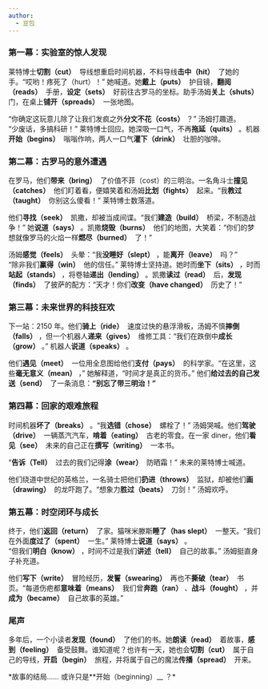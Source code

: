 ```yaml
---
author:
  - 豆包
---
```


### 第一幕：实验室的惊人发现

莱特博士**切割（cut）**  导线想重启时间机器，不料导线**击中（hit）**  了她的手。“哎哟！疼死了（hurt）！” 她喊道。她**戴上（puts）**  护目镜，**翻阅（reads）**  手册，**设定（sets）**  好前往古罗马的坐标。助手汤姆**关上（shuts）**  门，在桌上**铺开（spreads）**  一张地图。

“你确定这玩意儿除了让我们发疯之外**分文不花（costs）** ？” 汤姆打趣道。  
“少废话，多搞科研！” 莱特博士回应。她深吸一口气，不再**拖延（quits）** 。机器**开始（begins）**  嗡嗡作响，两人一口气**灌下（drink）**  壮胆的咖啡。

### 第二幕：古罗马的意外遭遇

在罗马，他们**带来（bring）**  了价值不菲（cost）的三明治。一名角斗士**撞见（catches）**  他们盯着看，便嬉笑着和汤姆**比划（fights）**  起来。“我**教过（taught）**  你别这么傻看！” 莱特博士数落道。

他们**寻找（seek）**  凯撒，却被当成间谍。“我们**建造（build）**  桥梁，不制造战争！” 她**说道（says）** 。凯撒**烧毁（burns）**  他们的地图，大笑着：“你们的梦想就像罗马的火焰一样**燃尽（burned）**  了！”

汤姆**感觉（feels）**  头晕：“我**没睡好（slept）** ，能**离开（leave）**  吗？”  
“除非我们**赢得（win）**  他的信任。” 莱特博士坚持道。她时而**坐下（sits）** ，时而**站起（stands）** ，将卷轴**递出（lending）** 。凯撒**读过（read）**  后，**发现（finds）**  了披萨的配方：“天才！你们**改变（have changed）**  历史了！”

### 第三幕：未来世界的科技狂欢

下一站：2150 年。他们**骑上（ride）**  速度过快的悬浮滑板，汤姆不慎**摔倒（falls）** ，但一个机器人**递来（gives）**  维修工具：“我们在跌倒中**成长（grow）** 。” 机器人**说道（speaks）** 。

他们**遇见（meet）**  一位用全息图给他们**支付（pays）**  的科学家。“在这里，这些**毫无意义（mean）** ，” 她解释道，“时间才是真正的货币。” 他们**给过去的自己发送（send）**  了一条消息：**“别忘了带三明治！”**

### 第四幕：回家的艰难旅程

时间机器**坏了（breaks）** 。“我**选错（chose）**  螺栓了！” 汤姆哭喊。他们**驾驶（drive）**  一辆蒸汽汽车，**啃着（eating）**  古老的零食。在一家 diner，他们**看见（see）**  未来的自己正在**撰写（writing）**  一本书。

“**告诉（Tell）**  过去的我们记得**涂（wear）**  防晒霜！” 未来的莱特博士喊道。

他们绕道中世纪的英格兰，一名骑士把他们**扔进（throws）**  监狱，却被他们**画（drawing）**  的龙吓跑了。“想象力**胜过（beats）**  刀剑！” 汤姆欢呼。

### 第五幕：时空闭环与成长

终于，他们**返回（return）**  了家。猫咪米滕斯**睡了（has slept）**  一整天。“我们在外面**度过了（spent）**  一生。” 莱特博士**说道（says）** 。  
“但我们**明白（know）** ，时间不过是我们**讲述（tell）**  自己的故事。” 汤姆挺直身子补充道。

他们**写下（write）**  冒险经历，**发誓（swearing）**  再也不**撕破（tear）**  书页。“每道伤疤都**意味着（means）**  我们曾**奔跑（ran）** 、**战斗（fought）** ，并**成为（became）**  自己故事的英雄。”

### 尾声

多年后，一个小读者**发现（found）**  了他们的书。她**朗读（read）**  着故事，**感到（feeling）**  备受鼓舞。谁知道呢？也许有一天，她也会**切割（cut）**  属于自己的导线，**开启（begin）**  旅程，并将属于自己的魔法**传播（spread）**  开来。

\*故事的结局…… 或许只是\*\*开始（beginning）\_\_ ？\*
